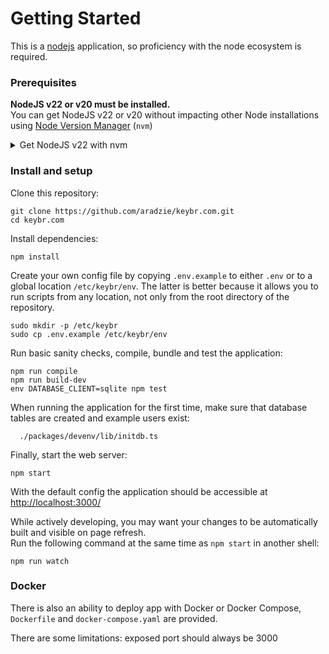 # Getting Started

This is a [nodejs](https://nodejs.org/) application, so proficiency with the node ecosystem is required.

### Prerequisites

**NodeJS v22 or v20 must be installed.**\
You can get NodeJS v22 or v20 without impacting other Node installations using [Node Version Manager](https://github.com/nvm-sh/nvm?tab=readme-ov-file#installing-and-updating) (`nvm`)
<details>
  <summary>
  Get NodeJS v22 with nvm
  </summary>

  ```shell
  nvm install 22 && nvm use 22
  ```
</details>

### Install and setup

Clone this repository:

```shell
git clone https://github.com/aradzie/keybr.com.git
cd keybr.com
```

Install dependencies:

```shell
npm install
```

Create your own config file by copying `.env.example` to either `.env` or to a global location `/etc/keybr/env`. The latter is better because it allows you to run scripts from any location, not only from the root directory of the repository.

```shell
sudo mkdir -p /etc/keybr
sudo cp .env.example /etc/keybr/env
```

Run basic sanity checks, compile, bundle and test the application:

```shell
npm run compile
npm run build-dev
env DATABASE_CLIENT=sqlite npm test
```

When running the application for the first time, make sure that database tables are created and example users exist:

```shell
  ./packages/devenv/lib/initdb.ts
```

Finally, start the web server:

```shell
npm start
```

With the default config the application should be accessible at [http://localhost:3000/](http://localhost:3000/)

While actively developing, you may want your changes to be automatically built and
visible on page refresh.\
Run the following command at the same time as `npm start` in another shell:

```shell
npm run watch
```


### Docker
There is also an ability to deploy app with Docker or Docker Compose, `Dockerfile` and `docker-compose.yaml` are provided.

There are some limitations: exposed port should always be 3000
